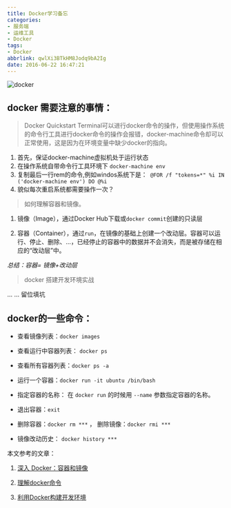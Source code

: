 ```yaml
---
title: Docker学习备忘
categories:
- 服务端
- 运维工具
- Docker
tags:
- Docker
abbrlink: qwlXi3BTkHM8Jodq9bA2Ig
date: 2016-06-22 16:47:21
---
```


![docker](http://7xk7wj.com1.z0.glb.clouddn.com/blog_docker.png)


## docker 需要注意的事情：

> Docker Quickstart Terminal可以进行docker命令的操作，但使用操作系统的命令行工具进行docker命令的操作会报错，docker-machine命令却可以正常使用，这是因为在环境变量中缺少docker的指向。

<!-- more -->

1. 首先，保证docker-machine虚拟机处于运行状态
2. 在操作系统自带命令行工具环境下 `docker-machine env`
3. 复制最后一行rem的命令,例如windos系统下是：` @FOR /f "tokens=*" %i IN ('docker-machine env') DO @%i`
4. 貌似每次重启系统都需要操作一次？

> 如何理解容器和镜像。

1. 镜像（Image），通过Docker Hub下载或`docker commit`创建的只读层

2. 容器（Container），通过`run`，在镜像的基础上创建一个改动层。容器可以运行、停止、删除、...，已经停止的容器中的数据并不会消失，而是被存储在相应的“改动层”中。

  *总结：容器= 镜像+改动层*

> docker 搭建开发环境实战

... ...  留位填坑

## docker的一些命令：

* 查看镜像列表：`docker images`

* 查看运行中容器列表： `docker ps`

* 查看所有容器列表：`docker ps -a`

* 运行一个容器：`docker run -it ubuntu /bin/bash`

* 指定容器的名称： 在 `docker run` 的时候用 `--name` 参数指定容器的名称。

* 退出容器：`exit`

* 删除容器：`docker rm ***` ， 删除镜像：`docker rmi ***`

* 镜像改动历史： `docker history ***`

本文参考的文章：
1. [深入 Docker：容器和镜像](https://segmentfault.com/a/1190000002766882)

2. [理解docker命令](http://dockone.io/article/783)

3. [利用Docker构建开发环境](http://tech.uc.cn/?p=2726)
